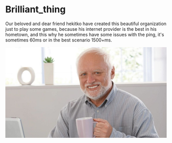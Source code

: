 # Brilliant_thing

Our beloved and dear friend hekitko have created this beautiful organization just to play some games,
because his internet provider is the best in his hometown, and this why he sometimes have some issues with the ping,
it's sometimes 60ms or in the best scenario 1500+ms.

![4e5046fc8d6a97d18a5f54beaed54dea-1681747291.jpg](4e5046fc8d6a97d18a5f54beaed54dea-1681747291.jpg)
